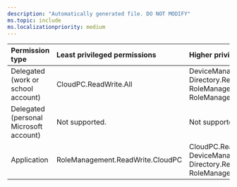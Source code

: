 ```yaml
---
description: "Automatically generated file. DO NOT MODIFY"
ms.topic: include
ms.localizationpriority: medium
---
```


|Permission type|Least privileged permissions|Higher privileged permissions|
|:---|:---|:---|
|Delegated (work or school account)|CloudPC.ReadWrite.All|DeviceManagementRBAC.ReadWrite.All, Directory.ReadWrite.All, RoleManagement.ReadWrite.CloudPC, RoleManagement.ReadWrite.Directory|
|Delegated (personal Microsoft account)|Not supported.|Not supported.|
|Application|RoleManagement.ReadWrite.CloudPC|CloudPC.ReadWrite.All, DeviceManagementRBAC.ReadWrite.All, Directory.ReadWrite.All, RoleManagement.ReadWrite.Directory|

